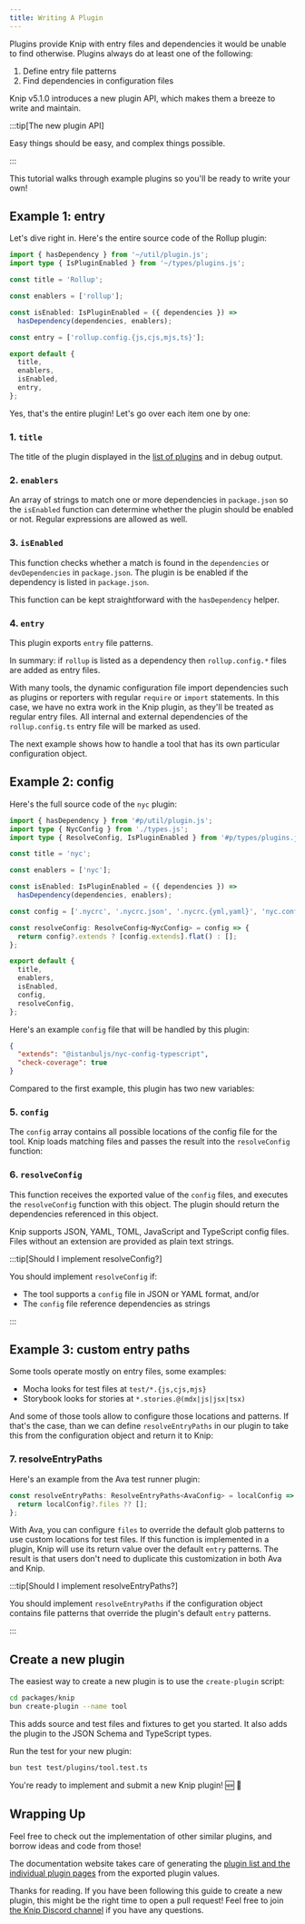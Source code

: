 ```yaml
---
title: Writing A Plugin
---
```


Plugins provide Knip with entry files and dependencies it would be unable to
find otherwise. Plugins always do at least one of the following:

1. Define entry file patterns
2. Find dependencies in configuration files

Knip v5.1.0 introduces a new plugin API, which makes them a breeze to write and
maintain.

:::tip[The new plugin API]

Easy things should be easy, and complex things possible.

:::

This tutorial walks through example plugins so you'll be ready to write your
own!

## Example 1: entry

Let's dive right in. Here's the entire source code of the Rollup plugin:

```ts
import { hasDependency } from '~/util/plugin.js';
import type { IsPluginEnabled } from '~/types/plugins.js';

const title = 'Rollup';

const enablers = ['rollup'];

const isEnabled: IsPluginEnabled = ({ dependencies }) =>
  hasDependency(dependencies, enablers);

const entry = ['rollup.config.{js,cjs,mjs,ts}'];

export default {
  title,
  enablers,
  isEnabled,
  entry,
};
```

Yes, that's the entire plugin! Let's go over each item one by one:

### 1. `title`

The title of the plugin displayed in the [list of plugins][1] and in debug
output.

### 2. `enablers`

An array of strings to match one or more dependencies in `package.json` so the
`isEnabled` function can determine whether the plugin should be enabled or not.
Regular expressions are allowed as well.

### 3. `isEnabled`

This function checks whether a match is found in the `dependencies` or
`devDependencies` in `package.json`. The plugin is be enabled if the dependency
is listed in `package.json`.

This function can be kept straightforward with the `hasDependency` helper.

### 4. `entry`

This plugin exports `entry` file patterns.

In summary: if `rollup` is listed as a dependency then `rollup.config.*` files
are added as entry files.

With many tools, the dynamic configuration file import dependencies such as
plugins or reporters with regular `require` or `import` statements. In this
case, we have no extra work in the Knip plugin, as they'll be treated as regular
entry files. All internal and external dependencies of the `rollup.config.ts`
entry file will be marked as used.

The next example shows how to handle a tool that has its own particular
configuration object.

## Example 2: config

Here's the full source code of the `nyc` plugin:

```ts
import { hasDependency } from '#p/util/plugin.js';
import type { NycConfig } from './types.js';
import type { ResolveConfig, IsPluginEnabled } from '#p/types/plugins.js';

const title = 'nyc';

const enablers = ['nyc'];

const isEnabled: IsPluginEnabled = ({ dependencies }) =>
  hasDependency(dependencies, enablers);

const config = ['.nycrc', '.nycrc.json', '.nycrc.{yml,yaml}', 'nyc.config.js'];

const resolveConfig: ResolveConfig<NycConfig> = config => {
  return config?.extends ? [config.extends].flat() : [];
};

export default {
  title,
  enablers,
  isEnabled,
  config,
  resolveConfig,
};
```

Here's an example `config` file that will be handled by this plugin:

```json title=".nycrc.json"
{
  "extends": "@istanbuljs/nyc-config-typescript",
  "check-coverage": true
}
```

Compared to the first example, this plugin has two new variables:

### 5. `config`

The `config` array contains all possible locations of the config file for the
tool. Knip loads matching files and passes the result into the `resolveConfig`
function:

### 6. `resolveConfig`

This function receives the exported value of the `config` files, and executes
the `resolveConfig` function with this object. The plugin should return the
dependencies referenced in this object.

Knip supports JSON, YAML, TOML, JavaScript and TypeScript config files. Files
without an extension are provided as plain text strings.

:::tip[Should I implement resolveConfig?]

You should implement `resolveConfig` if:

- The tool supports a `config` file in JSON or YAML format, and/or
- The `config` file reference dependencies as strings

:::

## Example 3: custom entry paths

Some tools operate mostly on entry files, some examples:

- Mocha looks for test files at `test/*.{js,cjs,mjs}`
- Storybook looks for stories at `*.stories.@(mdx|js|jsx|tsx)`

And some of those tools allow to configure those locations and patterns. If
that's the case, than we can define `resolveEntryPaths` in our plugin to take
this from the configuration object and return it to Knip:

### 7. resolveEntryPaths

Here's an example from the Ava test runner plugin:

```ts
const resolveEntryPaths: ResolveEntryPaths<AvaConfig> = localConfig => {
  return localConfig?.files ?? [];
};
```

With Ava, you can configure `files` to override the default glob patterns to use
custom locations for test files. If this function is implemented in a plugin,
Knip will use its return value over the default `entry` patterns. The result is
that users don't need to duplicate this customization in both Ava and Knip.

:::tip[Should I implement resolveEntryPaths?]

You should implement `resolveEntryPaths` if the configuration object contains
file patterns that override the plugin's default `entry` patterns.

:::

## Create a new plugin

The easiest way to create a new plugin is to use the `create-plugin` script:

```sh
cd packages/knip
bun create-plugin --name tool
```

This adds source and test files and fixtures to get you started. It also adds
the plugin to the JSON Schema and TypeScript types.

Run the test for your new plugin:

```sh
bun test test/plugins/tool.test.ts
```

You're ready to implement and submit a new Knip plugin! 🆕 🎉

## Wrapping Up

Feel free to check out the implementation of other similar plugins, and borrow
ideas and code from those!

The documentation website takes care of generating the [plugin list and the
individual plugin pages][1] from the exported plugin values.

Thanks for reading. If you have been following this guide to create a new
plugin, this might be the right time to open a pull request! Feel free to join
[the Knip Discord channel][2] if you have any questions.

[1]: ../reference/plugins.md
[2]: https://discord.gg/r5uXTtbTpc
